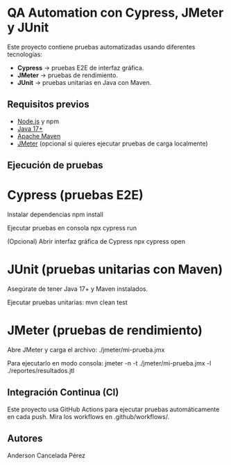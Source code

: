 # QA Automation con Cypress, JMeter y JUnit

Este proyecto contiene pruebas automatizadas usando diferentes tecnologías:
- **Cypress** → pruebas E2E de interfaz gráfica.
- **JMeter** → pruebas de rendimiento.
- **JUnit** → pruebas unitarias en Java con Maven.
  
## Requisitos previos

- [Node.js](https://nodejs.org/) y npm  
- [Java 17+](https://adoptium.net/)  
- [Apache Maven](https://maven.apache.org/)  
- [JMeter](https://jmeter.apache.org/) (opcional si quieres ejecutar pruebas de carga localmente)

## Ejecución de pruebas

# Cypress (pruebas E2E)

Instalar dependencias
npm install

Ejecutar pruebas en consola
npx cypress run

(Opcional) Abrir interfaz gráfica de Cypress
npx cypress open

# JUnit (pruebas unitarias con Maven)
Asegúrate de tener Java 17+ y Maven instalados.

Ejecutar pruebas unitarias:
mvn clean test

# JMeter (pruebas de rendimiento)

Abre JMeter y carga el archivo:
./jmeter/mi-prueba.jmx

Para ejecutarlo en modo consola:
jmeter -n -t ./jmeter/mi-prueba.jmx -l ./reportes/resultados.jtl

## Integración Continua (CI)

Este proyecto usa GitHub Actions para ejecutar pruebas automáticamente en cada push.
Mira los workflows en .github/workflows/.

## Autores

Anderson Cancelada Pérez
